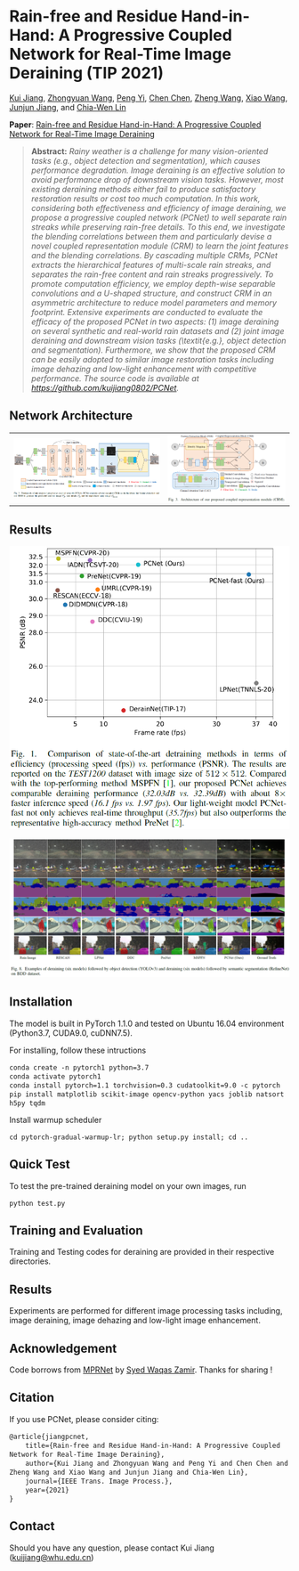 # Rain-free and Residue Hand-in-Hand: A Progressive Coupled Network for Real-Time Image Deraining (TIP 2021)

[Kui Jiang](https://scholar.google.com/citations?user=AbOLE9QAAAAJ&hl), [Zhongyuan Wang](https://dblp.org/pid/84/6394.html), [Peng Yi](https://dblp.org/pid/98/1202.html), [Chen Chen](https://scholar.google.com/citations?user=TuEwcZ0AAAAJ&hl=zh-CN), [Zheng Wang](https://scholar.google.com/citations?user=-WHTbpUAAAAJ&hl=zh-CN), [Xiao Wang](https://dblp.org/pid/49/67.html), [Junjun Jiang](https://scholar.google.com/citations?user=WNH2_rgAAAAJ&hl=zh-CN), and [Chia-Wen Lin](https://scholar.google.com/citations?user=fXN3dl0AAAAJ&hl=zh-CN)

**Paper**: [Rain-free and Residue Hand-in-Hand: A Progressive Coupled Network for Real-Time Image Deraining](https://www.researchgate.net/publication/353620456_Rain-free_and_Residue_Hand-in-Hand_A_Progressive_Coupled_Network_for_Real-Time_Image_Deraining)



> **Abstract:** *Rainy weather is a challenge for many vision-oriented tasks (e.g., object detection and segmentation), which causes performance degradation. Image deraining is an effective solution to avoid performance drop of downstream vision tasks. However, most existing deraining methods either fail to produce satisfactory restoration results or cost too much computation. In this work, considering both effectiveness and efficiency of image deraining,  we propose a progressive coupled network (PCNet) to well separate rain streaks  while preserving rain-free details. To this end, we investigate the blending correlations between them and particularly devise a novel coupled representation module (CRM) to learn the joint features and the blending correlations. By cascading multiple CRMs, PCNet extracts the hierarchical features of multi-scale rain streaks, and separates the rain-free content and rain streaks progressively. To promote computation efficiency, we employ depth-wise separable convolutions and a U-shaped structure, and construct CRM in an asymmetric architecture to reduce model parameters and memory footprint. Extensive experiments are conducted to evaluate the efficacy  of the proposed PCNet in two aspects: (1) image deraining on several synthetic and real-world rain datasets and (2) joint image deraining and downstream vision tasks (\textit{e.g.}, object detection and segmentation). Furthermore, we show that the proposed CRM can be easily adopted to similar image restoration tasks including image dehazing and low-light enhancement with competitive performance. The source code is available at https://github.com/kuijiang0802/PCNet.* 

## Network Architecture
<table>
  <tr>
    <td> <img src = "img/PCNet.png" width="500"> </td>
    <td> <img src = "img/CRM.png" width="400"> </td>
  </tr>
</table>

## Results
<p align="center">
  <img src="img/result1.png">
</p>
<p align="center">
  <img src="img/result2.png">
</p>

## Installation
The model is built in PyTorch 1.1.0 and tested on Ubuntu 16.04 environment (Python3.7, CUDA9.0, cuDNN7.5).

For installing, follow these intructions
```
conda create -n pytorch1 python=3.7
conda activate pytorch1
conda install pytorch=1.1 torchvision=0.3 cudatoolkit=9.0 -c pytorch
pip install matplotlib scikit-image opencv-python yacs joblib natsort h5py tqdm
```

Install warmup scheduler

```
cd pytorch-gradual-warmup-lr; python setup.py install; cd ..
```

## Quick Test

To test the pre-trained deraining model on your own images, run 
```
python test.py  
```

## Training and Evaluation

Training and Testing codes for deraining are provided in their respective directories.

## Results
Experiments are performed for different image processing tasks including, image deraining, image dehazing and low-light image enhancement.

## Acknowledgement
Code borrows from [MPRNet](https://github.com/swz30/MPRNet) by [Syed Waqas Zamir](https://scholar.google.es/citations?user=WNGPkVQAAAAJ&hl=en). Thanks for sharing !

## Citation
If you use PCNet, please consider citing:

    @article{jiangpcnet,
        title={Rain-free and Residue Hand-in-Hand: A Progressive Coupled Network for Real-Time Image Deraining},
        author={Kui Jiang and Zhongyuan Wang and Peng Yi and Chen Chen and Zheng Wang and Xiao Wang and Junjun Jiang and Chia-Wen Lin},
        journal={IEEE Trans. Image Process.}, 
        year={2021}
    }

## Contact
Should you have any question, please contact Kui Jiang (kuijiang@whu.edu.cn)
